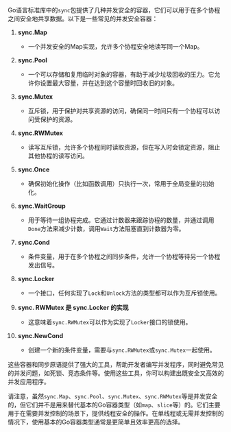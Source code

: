 Go语言标准库中的`sync`包提供了几种并发安全的容器，它们可以用于在多个协程之间安全地共享数据。以下是一些常见的并发安全容器：

1. **sync.Map**
   - 一个并发安全的Map实现，允许多个协程安全地读写同一个Map。

2. **sync.Pool**
   - 一个可以存储和复用临时对象的容器，有助于减少垃圾回收的压力。它允许你设置最大容量，并在达到这个容量时回收旧的对象。

3. **sync.Mutex**
   - 互斥锁，用于保护对共享资源的访问，确保同一时间只有一个协程可以访问受保护的资源。

4. **sync.RWMutex**
   - 读写互斥锁，允许多个协程同时读取资源，但在写入时会锁定资源，阻止其他协程的读写访问。

5. **sync.Once**
   - 确保初始化操作（比如函数调用）只执行一次，常用于全局变量的初始化。

6. **sync.WaitGroup**
   - 用于等待一组协程完成。它通过计数器来跟踪协程的数量，并通过调用`Done`方法来减少计数，调用`Wait`方法阻塞直到计数器为零。

7. **sync.Cond**
   - 条件变量，用于在多个协程之间同步条件，允许一个协程等待另一个协程发出信号。

8. **sync.Locker**
   - 一个接口，任何实现了`Lock`和`Unlock`方法的类型都可以作为互斥锁使用。

9. **sync. RWMutex 是 sync.Locker 的实现**
   - 这意味着`sync.RWMutex`可以作为实现了`Locker`接口的锁使用。

10. **sync.NewCond**
    - 创建一个新的条件变量，需要与`sync.RWMutex`或`sync.Mutex`一起使用。

这些容器和同步原语提供了强大的工具，帮助开发者编写并发程序，同时避免常见的并发问题，如死锁、竞态条件等。使用这些工具，你可以构建出既安全又高效的并发应用程序。

请注意，虽然`sync.Map`、`sync.Pool`、`sync.Mutex`、`sync.RWMutex`等是并发安全的，但它们并不是用来替代基本的Go容器类型（如`map`、`slice`等）的。它们主要用于在需要并发控制的场景下，提供线程安全的操作。在单线程或无需并发控制的情况下，使用基本的Go容器类型通常是更简单且效率更高的选择。